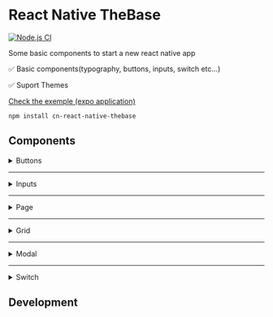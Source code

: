 <h1> React Native TheBase </h1>

[![Node.js CI](https://github.com/C4co/cn-react-native-thebase/actions/workflows/ci.yml/badge.svg)](https://github.com/C4co/cn-react-native-thebase/actions/workflows/ci.yml)

<p>
  Some basic components to start a new react native app
</p>

✅ Basic components(typography, buttons, inputs, switch etc...)

✅ Suport Themes

[Check the exemple (expo application)](https://expo.io/@carlosnc/projects/thebase)

```
npm install cn-react-native-thebase
```

## Components

<details>
  <summary> Buttons </summary>

  ```jsx
  import { Button } from "cn-react-native-thebase"

  <Button> A Button <Button>
  ```
</details>

---

<details>
  <summary> Inputs </summary>
  -- Input Content
</details>

---

<details>
  <summary> Page </summary>
  -- Page Content
</details>

---

<details>
  <summary> Grid </summary>
  -- Grid Content
</details>

---

<details>
  <summary> Modal </summary>
  -- Modal Content
</details>

---

<details>
  <summary> Switch </summary>
  -- Switch Content
</details>


## Development

